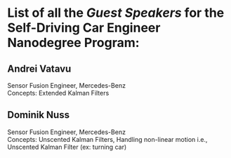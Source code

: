 # List of all the *Guest Speakers* for the Self-Driving Car Engineer Nanodegree Program:  

## Andrei Vatavu  
Sensor Fusion Engineer, Mercedes-Benz  
Concepts: Extended Kalman Filters  

## Dominik Nuss  
Sensor Fusion Engineer, Mercedes-Benz  
Concepts: Unscented Kalman Filters, Handling non-linear motion i.e., Unscented Kalman Filter (ex: turning car)  

